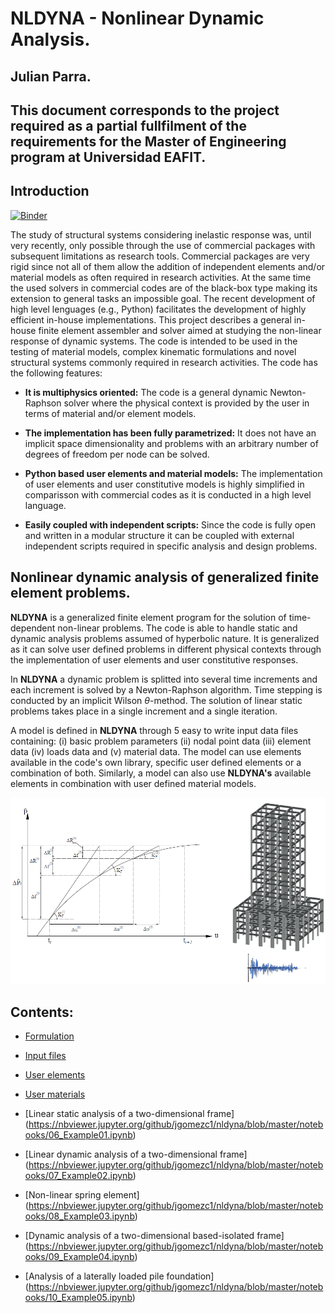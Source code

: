 # NLDYNA - Nonlinear Dynamic Analysis.

## Julian Parra.

## This document corresponds to the project required as a partial fullfilment of the requirements for the Master of Engineering program at Universidad EAFIT.

## Introduction

[![Binder](https://mybinder.org/badge_logo.svg)](https://mybinder.org/v2/gh/jgomezc1/nldyna/master)

The study of structural systems considering inelastic response was, until very recently, only possible through the use of commercial packages with subsequent limitations as research tools. Commercial packages are very rigid since not all of them allow the addition of independent elements and/or material models as often required in research activities. At the same time the used solvers in commercial codes are of the black-box type making its extension to general tasks an impossible goal. The recent development of high level lenguages (e.g., Python) facilitates the development of highly efficient in-house implementations. This project describes a general in-house finite element assembler and solver aimed at studying the non-linear response of dynamic systems. The code is intended to be used in the testing of material models, complex kinematic formulations and novel structural systems commonly required in research activities. The code has the following features:

* **It is multiphysics oriented:** The code is a general dynamic Newton-Raphson solver where the physical context is provided by the user in terms of material and/or element models.

* **The implementation has been fully parametrized:** It does not have an implicit space dimensionality and problems with an arbitrary number of degrees of freedom per node can be solved.

* **Python based user elements and material models:** The implementation of user elements and user constitutive models is highly simplified in comparisson with commercial codes as it is conducted in a high level language.

* **Easily coupled with independent scripts:** Since the code is fully open and written in a modular structure it can be coupled with external independent scripts required in specific analysis and design problems.


## Nonlinear dynamic analysis of generalized finite element problems.
**NLDYNA** is a generalized finite element program for the solution of time-dependent non-linear problems. The code is able to handle static and dynamic analysis problems assumed of hyperbolic nature. It is generalized as it can solve user defined problems in different physical contexts through the implementation of user elements and user constitutive responses.

In **NLDYNA** a dynamic problem is splitted into several time increments and each increment is solved by a Newton-Raphson algorithm. Time stepping is conducted by an implicit Wilson $\theta$-method. The solution of linear static problems takes place in a single increment and a single iteration. 

A model is defined in **NLDYNA** through 5 easy to write input data files containing: (i) basic problem parameters (ii) nodal point data (iii) element data (iv) loads data and (v) material data. The model can use elements available in the code's own library, specific user defined elements or a combination of both. Similarly, a model can also use **NLDYNA's** available elements in combination with user defined material models.

![Shaking in 3D building.](./notebooks/img/Model_Page.png)

## Contents:

* [Formulation](https://nbviewer.jupyter.org/github/jgomezc1/nldyna/blob/master/notebooks/02_Formulation.ipynb)

* [Input files](https://nbviewer.jupyter.org/github/jgomezc1/nldyna/blob/master/notebooks/03_NLDYNA.ipynb)

* [User elements](https://nbviewer.jupyter.org/github/jgomezc1/nldyna/blob/master/notebooks/04_UEL_subroutine.ipynb)

* [User materials](https://nbviewer.jupyter.org/github/jgomezc1/nldyna/blob/master/notebooks/05_UMAT_subroutine.ipynb)

* [Linear static analysis of a two-dimensional frame] (https://nbviewer.jupyter.org/github/jgomezc1/nldyna/blob/master/notebooks/06_Example01.ipynb)

* [Linear dynamic analysis of a two-dimensional frame] (https://nbviewer.jupyter.org/github/jgomezc1/nldyna/blob/master/notebooks/07_Example02.ipynb)

* [Non-linear spring element] (https://nbviewer.jupyter.org/github/jgomezc1/nldyna/blob/master/notebooks/08_Example03.ipynb)

* [Dynamic analysis of a two-dimensional based-isolated frame] (https://nbviewer.jupyter.org/github/jgomezc1/nldyna/blob/master/notebooks/09_Example04.ipynb)

* [Analysis of a laterally loaded pile foundation] (https://nbviewer.jupyter.org/github/jgomezc1/nldyna/blob/master/notebooks/10_Example05.ipynb)
